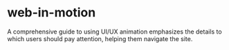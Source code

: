 # web-in-motion
A comprehensive guide to using UI/UX animation emphasizes the details to which users should pay attention, helping them navigate the site.
